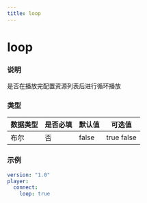 ```yaml
---
title: loop
---
```


loop
===

### 说明
是否在播放完配置资源列表后进行循环播放

### 类型
| 数据类型 | 是否必填 | 默认值 | 可选值 |
|---|---|---|---|
| 布尔 | 否 | false | true false |

### 示例
```yaml {4}
version: "1.0"
player:
  connect:
    loop: true
```
